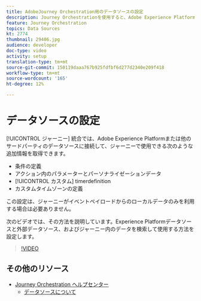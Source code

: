 ```yaml
---
title: AdobeJourney Orchestration用のデータソースの設定
description: Journey Orchestrationを使用すると、Adobe Experience Platformや他のサードパーティ製システムに接続して、追加情報を取得できます。 このチュートリアルでは、Experience Platformデータソースの設定、外部データソースの設定、ジャーニーでのデータの検索と使用の方法について説明します。
feature: Journey Orchestration
topics: Data Sources
kt: 2774
thumbnail: 29406.jpg
audience: developer
doc-type: video
activity: setup
translation-type: tm+mt
source-git-commit: 150119daaa767b925fdfbf6d277d2340e209f418
workflow-type: tm+mt
source-wordcount: '165'
ht-degree: 12%

---
```



# データソースの設定

[!UICONTROL ジャーニー] 統合では、Adobe Experience Platformまたは他のサードパーティのデータソースに接続して、ジャーニーで使用できる次のような追加情報を取得できます。

* 条件の定義
* アクション内のパラメーターとパーソナライゼーションデータ
* [!UICONTROL カスタム] timerdefinition
* カスタムタイムゾーンの定義

この設定は、ジャーニーがイベントペイロードからのローカルデータのみを利用する場合は必要ありません。

次のビデオでは、その方法を説明しています。Experience Platformデータソースと外部データソース、およびジャーニー内のデータを検索して使用する方法を設定します。

>[!VIDEO](https://video.tv.adobe.com/v/29406?quality=12)

## その他のリソース

* [Journey Orchestration ヘルプセンター](https://docs.adobe.com/content/help/ja-JP/journeys/using/journey-orchestration-home.html)
   * [データソースについて](https://docs.adobe.com/content/help/en/journeys/using/data-source-journeys/about-data-sources.html)
